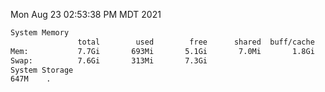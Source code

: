 Mon Aug 23 02:53:38 PM MDT 2021
```bash
System Memory
               total        used        free      shared  buff/cache   available
Mem:           7.7Gi       693Mi       5.1Gi       7.0Mi       1.8Gi       6.7Gi
Swap:          7.6Gi       313Mi       7.3Gi
System Storage
647M	.
```
